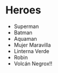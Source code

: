 # Heroes

* Superman
* Batman
* Aquaman
* Mujer Maravilla
* Linterna Verde
* Robin
* Volcán Negrox!!

